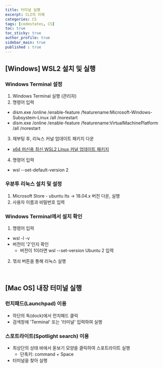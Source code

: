 ```yaml
---
title: 터미널 실행
excerpt: CLI의 이해
categories: CS
tags: [codestates, CS]
toc: true
toc_sticky: true
author_profile: true
sidebar_main: true
published : true
---
```

## [Windows] WSL2 설치 및 실행

### Windows Terminal 설정
1. Windows Terminal 실행 (관리자)
2. 명령어 입력
  - dism.exe /online /enable-feature /featurename:Microsoft-Windows-Subsystem-Linux /all /norestart
  - dism.exe /online /enable-feature /featurename:VirtualMachinePlatform /all /norestart
3. 재부팅 후, 리눅스 커널 업데이트 패키지 다운
- [x64 머신용 최신 WSL2 Linux 커널 업데이트 패키지](https://learn.microsoft.com/ko-kr/windows/wsl/install-manual)
4. 명령어 입력
- wsl --set-default-version 2

### 우분투 리눅스 설치 및 설정
1. Microsoft Store - ubuntu lts -> 18.04.x 버전 다운, 실행
2. 사용자 이름과 비밀번호 입력

### Windows Terminal에서 설치 확인
1. 명령어 입력
- wsl -l -v
- 버전이 '2'인지 확인
  - 버전이 1이라면 wsl --set-version Ubuntu 2 입력
2. 꺾쇠 버튼을 통해 리눅스 실행

<br>

## [Mac OS] 내장 터미널 실행

### 런치패드(Launchpad) 이용
- 하단의 독(dock)에서 런치패드 클릭
- 검색창에 'Terminal' 또는 '터미널' 입력하여 실행

### 스포트라이트(Spotlight search) 이용

- 최상단의 상태 바에서 돋보기 모양을 클릭하여 스포트라이트 실행
  - 단축키: command + Space
- 터미널을 찾아 실행